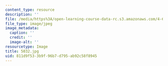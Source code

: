 ```yaml
---
content_type: resource
description: ''
file: /media/https%3A/open-learning-course-data-rc.s3.amazonaws.com/4-614-religious-architecture-and-islamic-cultures-fall-2002/811d9f533b9f96b7d795ab92c58f8945_5032.jpg
file_type: image/jpeg
image_metadata:
  caption: ''
  credit: ''
  image-alt: ''
resourcetype: Image
title: 5032.jpg
uid: 811d9f53-3b9f-96b7-d795-ab92c58f8945
---
```

